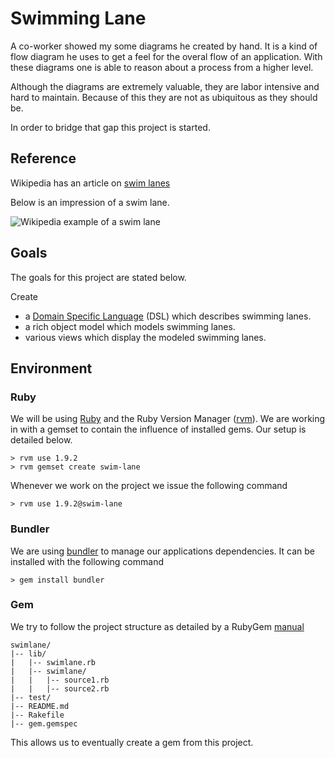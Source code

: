 Swimming Lane
=============

A co-worker showed my some diagrams he created by hand. It is a kind
of flow diagram he uses to get a feel for the overal flow of an
application. With these diagrams one is able to reason about a process
from a higher level.

Although the diagrams are extremely valuable, they are labor
intensive and hard to maintain. Because of this they are not as
ubiquitous as they should be.

In order to bridge that gap this project is started.

Reference
---------

Wikipedia has an article on 
[swim lanes](http://en.wikipedia.org/wiki/Swim_lane "Wikipedia on swim lanes")

Below is an impression of a swim lane.

![Wikipedia example of a swim lane](http://upload.wikimedia.org/wikipedia/commons/a/a5/Approvals.jpg)

Goals
-----

The goals for this project are stated below.

Create

* a [Domain Specific
  Language](http://en.wikipedia.org/wiki/Domain-specific_language
  "Wikipedia on DSL's") (DSL) which describes swimming lanes.
* a rich object model which models swimming lanes.
* various views which display the modeled swimming lanes.

Environment
-----------

### Ruby

We will be using 
[Ruby](http://www.ruby-lang.org/en/ "Homepage of Ruby Programming Language")
and the Ruby Version Manager 
([rvm](http://beginrescueend.com/ "Homepage of rvm")). We are working
in with a gemset to contain the influence of installed gems. Our setup
is detailed below.

    > rvm use 1.9.2
    > rvm gemset create swim-lane

Whenever we work on the project we issue the following command

    > rvm use 1.9.2@swim-lane

### Bundler

We are using 
[bundler](http://gembundler.com/ "Homepage for bundler")
to manage our applications dependencies. It can be installed with the
following command

    > gem install bundler

### Gem

We try to follow the project structure as detailed by a RubyGem
[manual](http://docs.rubygems.org/read/chapter/24 "Structure of gem")

    swimlane/
    |-- lib/
    |   |-- swimlane.rb  
    |   |-- swimlane/
    |   |   |-- source1.rb
    |   |   |-- source2.rb
    |-- test/
    |-- README.md
    |-- Rakefile
    |-- gem.gemspec

This allows us to eventually create a gem from this project. 
